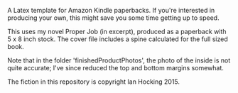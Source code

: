 A Latex template for Amazon Kindle paperbacks. If you're interested in producing your own, this might save you some time getting up to speed.

This uses my novel Proper Job (in excerpt), produced as a paperback with 5 x 8 inch stock. The cover file includes a spine calculated for the full sized book.

Note that in the folder 'finishedProductPhotos', the photo of the inside is not quite accurate; I've since reduced the top and bottom margins somewhat.

The fiction in this repository is copyright Ian Hocking 2015.
